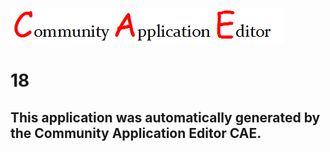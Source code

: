 ![CAE](https://github.com/CAE-Community-Application-Editor/CAE-Deployment-Temp/blob/master/img/logo.png)  

18
===================


This application was automatically generated by the Community Application Editor CAE.  
---------------
